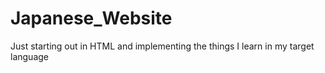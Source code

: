 # Japanese_Website
Just starting out in HTML and implementing the things I learn in my target language
